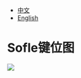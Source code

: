 - [中文](README.md)
- [English](README_EN.md)

# Sofle键位图

<img src="keymap-drawer/eyelash_sofle.svg" >

